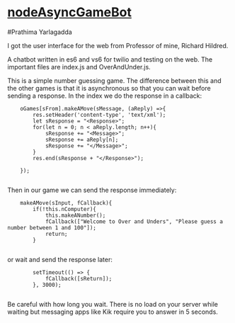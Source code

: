 # <a href="https://github.com/rhildred/nodeAsyncGameBot" target="_blank">nodeAsyncGameBot</a>
#Prathima Yarlagadda

I got the user interface for the web from Professor of mine, Richard Hildred.

A chatbot written in es6 and vs6 for twilio and testing on the web. The important files are index.js and OverAndUnder.js.

This is a simple number guessing game. The difference between this and the other games is that it is asynchronous so that you can wait before sending a response. In the index we do the response in a callback:

```
    oGames[sFrom].makeAMove(sMessage, (aReply) =>{
        res.setHeader('content-type', 'text/xml');
        let sResponse = "<Response>";
        for(let n = 0; n < aReply.length; n++){
            sResponse += "<Message>";
            sResponse += aReply[n];
            sResponse += "</Message>";
        }
        res.end(sResponse + "</Response>");
    
    });


```

Then in our game we can send the response immediately:

```
    makeAMove(sInput, fCallback){
        if(!this.nComputer){
            this.makeANumber();
            fCallback(["Welcome to Over and Unders", "Please guess a number between 1 and 100"]);
            return;
        }


```
or wait and send the response later:

```
        setTimeout(() => { 
            fCallback([sReturn]); 
        }, 3000);


```
Be careful with how long you wait. There is no load on your server while waiting but messaging apps like Kik require you to answer in 5 seconds.

